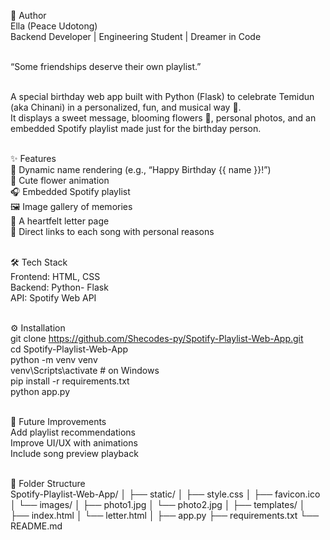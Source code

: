 💜 Author <br>
Ella (Peace Udotong) <br>
Backend Developer | Engineering Student | Dreamer in Code <br> <br>

“Some friendships deserve their own playlist.” <br> <br>

A special birthday web app built with Python (Flask) to celebrate Temidun (aka Chinani) in a personalized, fun, and musical way 🎵. <br>
It displays a sweet message, blooming flowers 🌸, personal photos, and an embedded Spotify playlist made just for the birthday person.<br> <br>

✨ Features <br>
🎂 Dynamic name rendering (e.g., “Happy Birthday {{ name }}!”) <br>
💐 Cute flower animation <br>
🎧 Embedded Spotify playlist <br>
🖼️ Image gallery of memories <br>
💌 A heartfelt letter page<br>
🔗 Direct links to each song with personal reasons <br><br>

🛠️ Tech Stack<br>
Frontend: HTML, CSS<br>
Backend: Python- Flask<br>
API: Spotify Web API<br><br>

⚙️ Installation<br>
git clone https://github.com/Shecodes-py/Spotify-Playlist-Web-App.git <br>
cd Spotify-Playlist-Web-App<br>
python -m venv venv<br>
venv\Scripts\activate  # on Windows<br>
pip install -r requirements.txt<br>
python app.py<br> <br>

🧠 Future Improvements<br>
Add playlist recommendations<br>
Improve UI/UX with animations<br>
Include song preview playback <br><br>

🎁 Folder Structure <br>
Spotify-Playlist-Web-App/
│
├── static/
│   ├── style.css
│   ├── favicon.ico
│   └── images/
│       ├── photo1.jpg
│       └── photo2.jpg
│
├── templates/
│   ├── index.html
│   └── letter.html
│
├── app.py
├── requirements.txt
└── README.md
